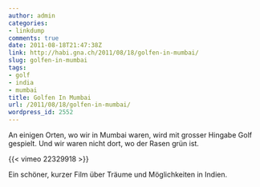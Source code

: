```yaml
---
author: admin
categories:
- linkdump
comments: true
date: 2011-08-18T21:47:38Z
link: http://habi.gna.ch/2011/08/18/golfen-in-mumbai/
slug: golfen-in-mumbai
tags:
- golf
- india
- mumbai
title: Golfen In Mumbai
url: /2011/08/18/golfen-in-mumbai/
wordpress_id: 2552
---
```


An einigen Orten, wo wir in Mumbai waren, wird mit grosser Hingabe Golf gespielt.
Und wir waren nicht dort, wo der Rasen grün ist.

{{< vimeo 22329918 >}}

Ein schöner, kurzer Film über Träume und Möglichkeiten in Indien.
